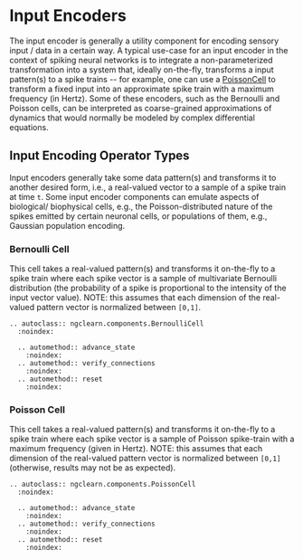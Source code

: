 # Input Encoders

The input encoder is generally a utility component for encoding sensory input /
data in a certain way. A typical use-case for an input encoder in the context
of spiking neural networks is to integrate a non-parameterized transformation
into a system that, ideally on-the-fly, transforms a input pattern(s) to a
spike trains -- for example, one can use a [PoissonCell](ngclearn.components.input_encoders.poissonCell)
to transform a fixed input into an approximate spike train with a maximum
frequency (in Hertz). Some of these encoders, such as the Bernoulli and
Poisson cells, can be interpreted as coarse-grained approximations of dynamics
that would normally be modeled by complex differential equations.

## Input Encoding Operator Types

Input encoders generally take some data pattern(s) and transforms it to
another desired form, i.e., a real-valued vector to a sample of a spike train
at time `t`. Some input encoder components can emulate aspects of biological/
biophysical cells, e.g., the Poisson-distributed nature of the spikes emitted by
certain neuronal cells, or populations of them, e.g., Gaussian population
encoding.

### Bernoulli Cell

This cell takes a real-valued pattern(s) and transforms it on-the-fly to
a spike train where each spike vector is a sample of multivariate Bernoulli
distribution (the probability of a spike is proportional to the intensity of
the input vector value). NOTE: this assumes that each dimension of the
real-valued pattern vector is normalized between `[0,1]`.

```{eval-rst}
.. autoclass:: ngclearn.components.BernoulliCell
  :noindex:

  .. automethod:: advance_state
    :noindex:
  .. automethod:: verify_connections
    :noindex:
  .. automethod:: reset
    :noindex:
```

### Poisson Cell

This cell takes a real-valued pattern(s) and transforms it on-the-fly to
a spike train where each spike vector is a sample of Poisson spike-train with
a maximum frequency (given in Hertz).
NOTE: this assumes that each dimension of the real-valued pattern vector is
normalized between `[0,1]` (otherwise, results may not be as expected).

```{eval-rst}
.. autoclass:: ngclearn.components.PoissonCell
  :noindex:

  .. automethod:: advance_state
    :noindex:
  .. automethod:: verify_connections
    :noindex:
  .. automethod:: reset
    :noindex:
```
